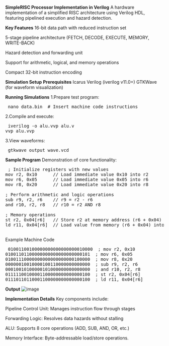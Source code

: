 **SimpleRISC Processor Implementation in Verilog**
A hardware implementation of a simplified RISC architecture using Verilog HDL, featuring pipelined execution and hazard detection.

**Key Features**
16-bit data path with reduced instruction set

5-stage pipeline architecture (FETCH, DECODE, EXECUTE, MEMORY, WRITE-BACK)

Hazard detection and forwarding unit

Support for arithmetic, logical, and memory operations

Compact 32-bit instruction encoding


**Simulation Setup**
**Prerequisites**
Icarus Verilog (iverilog v11.0+)
GTKWave (for waveform visualization)

**Running Simulations**
1.Prepare test program:
<pre> nano data.bin  # Insert machine code instructions  </pre>

2.Compile and execute:
<pre> iverilog -o alu.vvp alu.v
vvp alu.vvp
</pre>

3.View waveforms:
<pre> gtkwave output_wave.vcd  </pre>

**Sample Program**
Demonstration of core functionality:
<pre> ; Initialize registers with new values
mov r2, 0x10      // Load immediate value 0x10 into r2
mov r6, 0x05      // Load immediate value 0x05 into r6
mov r8, 0x20      // Load immediate value 0x20 into r8

; Perform arithmetic and logic operations
sub r9, r2, r6    // r9 = r2 - r6
and r10, r2, r8   // r10 = r2 AND r8

; Memory operations
st r2, 0x04[r6]   // Store r2 at memory address (r6 + 0x04)
ld r11, 0x04[r6]  // Load value from memory (r6 + 0x04) into r11
  </pre>

Example Machine Code
<pre> 01001100100000000000000000010000  ; mov r2, 0x10
01001101100000000000000000000101  ; mov r6, 0x05
01001110000000000000000000100000  ; mov r8, 0x20
00000010010000100110000000000000  ; sub r9, r2, r6
00010010100000101000000000000000  ; and r10, r2, r8
01111100100001100000000000000100  ; st r2, 0x04[r6]
01110110110001100000000000000100  ; ld r11, 0x04[r6]  </pre>

**Output**
![image](https://github.com/user-attachments/assets/41625618-046b-4561-824a-70795c4e5da7)

**Implementation Details**
 Key components include:

Pipeline Control Unit: Manages instruction flow through stages

Forwarding Logic: Resolves data hazards without stalling

ALU: Supports 8 core operations (ADD, SUB, AND, OR, etc.)

Memory Interface: Byte-addressable load/store operations.




